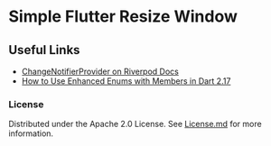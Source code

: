 # Simple Flutter Resize Window

## Useful Links

* [ChangeNotifierProvider on Riverpod Docs](https://riverpod.dev/docs/providers/change_notifier_provider)
* [How to Use Enhanced Enums with Members in Dart 2.17](https://codewithandrea.com/tips/enums-with-members-dart-2.17)

### License

Distributed under the Apache 2.0 License. See [License.md](LICENSE.md) for more information.